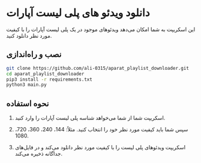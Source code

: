 # دانلود ویدئو های پلی لیست آپارات
این اسکریپت به شما امکان می‌دهد ویدئوهای موجود در یک پلی لیست آپارات را با کیفیت مورد نظر دانلود کنید.

## نصب و راه‌اندازی

```bash
git clone https://github.com/ali-0315/aparat_playlist_downloader.git
cd aparat_playlist_downloader
pip3 install -r requirements.txt
python3 main.py
```


## نحوه استفاده

1. اسکریپت شما از شما می‌خواهد شناسه پلی لیست آپارات را وارد کنید.

2. سپس شما باید کیفیت مورد نظر خود را انتخاب کنید. مثلاً: 144، 240، 360، 720، 1080.

3. اسکریپت ویدئوهای پلی لیست را با کیفیت مورد نظر دانلود می‌کند و در فایل‌های جداگانه ذخیره می‌کند.
